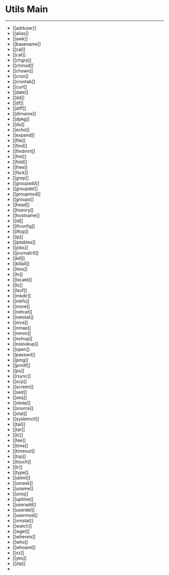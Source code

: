 # Utils Main
***
- [[adduser]]
- [[alias]]
- [[awk]]
- [[basename]]
- [[cal]]
- [[cat]]
- [[chgrp]]
- [[chmod]]
- [[chown]]
- [[cron]]
- [[crontab]]
- [[curl]]
- [[date]]
- [[dd]]
- [[df]]
- [[diff]]
- [[dirname]]
- [[dpkg]]
- [[du]]
- [[echo]]
- [[expand]]
- [[file]]
- [[find]]
- [[findmnt]]
- [[fmt]]
- [[fold]]
- [[free]]
- [[fsck]]
- [[grep]]
- [[groupadd]]
- [[groupdel]]
- [[groupmod]]
- [[groups]]
- [[head]]
- [[history]]
- [[hostname]]
- [[id]]
- [[ifconfig]]
- [[iftop]]
- [[ip]]
- [[iptables]]
- [[jobs]]
- [[journalctl]]
- [[kill]]
- [[killall]]
- [[less]]
- [[ln]]
- [[locate]]
- [[ls]]
- [[lsof]]
- [[mkdir]]
- [[mkfs]]
- [[more]]
- [[netcat]]
- [[netstat]]
- [[nice]]
- [[nmap]]
- [[nmon]]
- [[nohup]]
- [[nslookup]]
- [[open]]
- [[passwd]]
- [[ping]]
- [[printf]]
- [[ps]]
- [[rsync]]
- [[scp]]
- [[screen]]
- [[sed]]
- [[seq]]
- [[sleep]]
- [[source]]
- [[stat]]
- [[systemctl]]
- [[tail]]
- [[tar]]
- [[tc]]
- [[tee]]
- [[time]]
- [[timeout]]
- [[top]]
- [[touch]]
- [[tr]]
- [[type]]
- [[ulimit]]
- [[umask]]
- [[uname]]
- [[uniq]]
- [[uptime]]
- [[useradd]]
- [[userdel]]
- [[usermod]]
- [[vmstat]]
- [[watch]]
- [[wget]]
- [[whereis]]
- [[who]]
- [[whoami]]
- [[xz]]
- [[yes]]
- [[zip]]
- 
